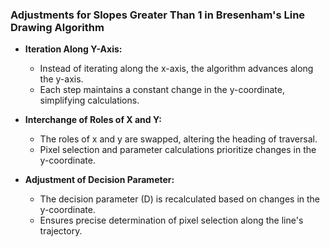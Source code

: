 ### Adjustments for Slopes Greater Than 1 in Bresenham's Line Drawing Algorithm

- **Iteration Along Y-Axis:**

  - Instead of iterating along the x-axis, the algorithm advances along the y-axis.
  - Each step maintains a constant change in the y-coordinate, simplifying calculations.

- **Interchange of Roles of X and Y:**

  - The roles of x and y are swapped, altering the heading of traversal.
  - Pixel selection and parameter calculations prioritize changes in the y-coordinate.

- **Adjustment of Decision Parameter:**
  - The decision parameter (D) is recalculated based on changes in the y-coordinate.
  - Ensures precise determination of pixel selection along the line's trajectory.
